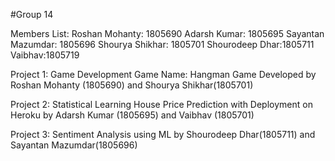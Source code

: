 #Group 14

Members List:
Roshan Mohanty: 1805690
Adarsh Kumar: 1805695
Sayantan Mazumdar: 1805696
Shourya Shikhar: 1805701
Shourodeep Dhar:1805711
Vaibhav:1805719

Project 1: Game Development
Game Name: Hangman Game
Developed by Roshan Mohanty (1805690) and Shourya Shikhar(1805701)

Project 2: Statistical Learning
House Price Prediction with Deployment on Heroku by Adarsh Kumar (1805695) and Vaibhav (1805701)

Project 3: Sentiment Analysis using ML by Shourodeep Dhar(1805711) and Sayantan Mazumdar(1805696)